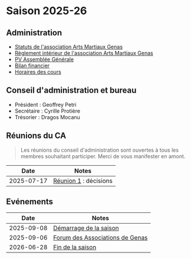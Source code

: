 # Saison 2025-26

## Administration

- [Statuts de l'association Arts Martiaux Genas](/docs/legal/rfc/rfc-7-statuts-arts-martiaux-genas) <Badge type="info" text="2025" />
- [Règlement intérieur de l'association Arts Martiaux Genas](/docs/ssn/2025-26/reglement) <Badge type="info" text="2025" />
- [PV Assemblée Générale](ag/pv) <Badge type="warning" text="en cours" />
- [Bilan financier](bilan.md) <Badge type="warning" text="en cours" />
- [Horaires des cours](planning.md) <Badge type="info" text="2025" /> <Badge type="warning" text="en cours" />

## Conseil d'administration et bureau

- Président : Geoffrey Petri
- Secrétaire : Cyrille Protière
- Trésorier : Dragos Mocanu

## Réunions du CA

> Les réunions du conseil d'administration sont ouvertes à tous les membres souhaitant participer. Merci de vous manifester en amont.

| Date       | Notes |
| ---------- | ----- |
| 2025-07-17 | [Réunion 1](ca/2025-07-17/pv) : décisions |

## Evénements

| Date       | Notes |
| ---------- |------ |
| 2025-09-08 | [Démarrage de la saison]() |
| 2025-09-06 | [Forum des Associations de Genas]() |
| 2026-06-28 | [Fin de la saison]() |
